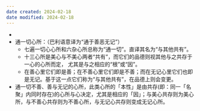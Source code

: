 ```yaml
---
date created: 2024-02-18
date modified: 2024-02-18
---
```

- 
- 通一切心所：（巴利语意译为“通于善恶无记”）
    - 七遍一切心心所和六杂心所总称为“通一切”。直译其名为“与其他共有”。
    - 十三心所是美心与不美心两者“共有”，而它们的品德则视其他与之共存于一心的心所而定， 尤其是与之相应的“根”或“因”。
    - 在善心里它们即是善；在不善心里它们即是不善；而在无记心里它们也即是无记。基于这一点它们称为“与其他共有”，在品德上则会变更。
- 通一切不善、善与无记的心所，此类心所的「本性」是由共存(即：同一「名聚」内同时存在)的心所与心决定，尤其是相应的「因」；与美心共存则为美心所，与不善心共存则为不善心所，与无记心共存则变成无记心所。
